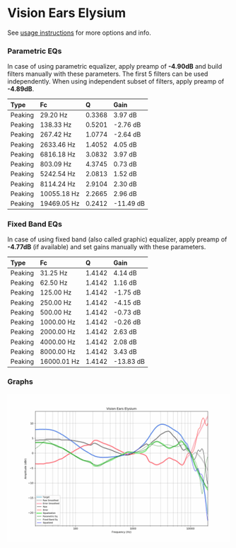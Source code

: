 # Vision Ears Elysium
See [usage instructions](https://github.com/jaakkopasanen/AutoEq#usage) for more options and info.

### Parametric EQs
In case of using parametric equalizer, apply preamp of **-4.90dB** and build filters manually
with these parameters. The first 5 filters can be used independently.
When using independent subset of filters, apply preamp of **-4.89dB**.

| Type    | Fc          |      Q | Gain      |
|:--------|:------------|:-------|:----------|
| Peaking | 29.20 Hz    | 0.3368 | 3.97 dB   |
| Peaking | 138.33 Hz   | 0.5201 | -2.76 dB  |
| Peaking | 267.42 Hz   | 1.0774 | -2.64 dB  |
| Peaking | 2633.46 Hz  | 1.4052 | 4.05 dB   |
| Peaking | 6816.18 Hz  | 3.0832 | 3.97 dB   |
| Peaking | 803.09 Hz   | 4.3745 | 0.73 dB   |
| Peaking | 5242.54 Hz  | 2.0813 | 1.52 dB   |
| Peaking | 8114.24 Hz  | 2.9104 | 2.30 dB   |
| Peaking | 10055.18 Hz | 2.2665 | 2.96 dB   |
| Peaking | 19469.05 Hz | 0.2412 | -11.49 dB |

### Fixed Band EQs
In case of using fixed band (also called graphic) equalizer, apply preamp of **-4.77dB**
(if available) and set gains manually with these parameters.

| Type    | Fc          |      Q | Gain      |
|:--------|:------------|:-------|:----------|
| Peaking | 31.25 Hz    | 1.4142 | 4.14 dB   |
| Peaking | 62.50 Hz    | 1.4142 | 1.16 dB   |
| Peaking | 125.00 Hz   | 1.4142 | -1.75 dB  |
| Peaking | 250.00 Hz   | 1.4142 | -4.15 dB  |
| Peaking | 500.00 Hz   | 1.4142 | -0.73 dB  |
| Peaking | 1000.00 Hz  | 1.4142 | -0.26 dB  |
| Peaking | 2000.00 Hz  | 1.4142 | 2.63 dB   |
| Peaking | 4000.00 Hz  | 1.4142 | 2.08 dB   |
| Peaking | 8000.00 Hz  | 1.4142 | 3.43 dB   |
| Peaking | 16000.01 Hz | 1.4142 | -13.83 dB |

### Graphs
![](./Vision%20Ears%20Elysium.png)